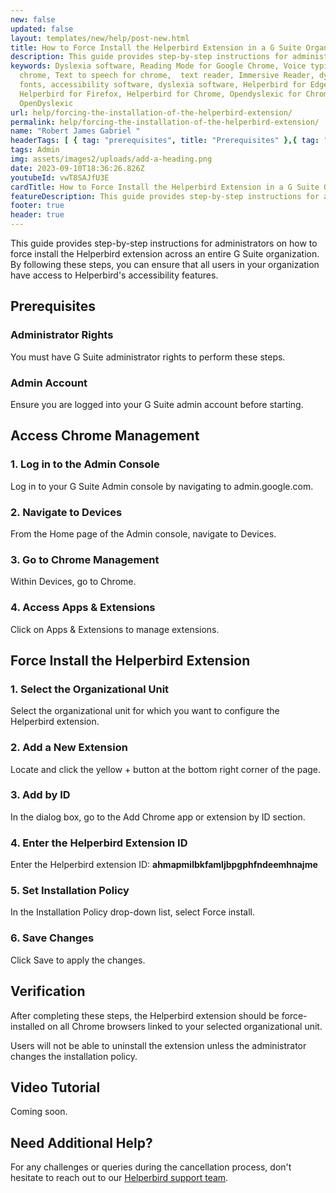 ```yaml
---
new: false
updated: false
layout: templates/new/help/post-new.html
title: How to Force Install the Helperbird Extension in a G Suite Organization
description: This guide provides step-by-step instructions for administrators on how to force install the Helperbird extension across an entire G Suite organization. By following these steps, you can ensure that all users in your organization have access to Helperbird's accessibility features.
keywords: Dyslexia software, Reading Mode for Google Chrome, Voice typing for
  chrome, Text to speech for chrome,  text reader, Immersive Reader, dyslexia
  fonts, accessibility software, dyslexia software, Helperbird for Edge,
  Helperbird for Firefox, Helperbird for Chrome, Opendyslexic for Chrome,
  OpenDyslexic
url: help/forcing-the-installation-of-the-helperbird-extension/
permalink: help/forcing-the-installation-of-the-helperbird-extension/
name: "Robert James Gabriel "
headerTags: [ { tag: "prerequisites", title: "Prerequisites" },{ tag: "access-chrome-management", title: "Access Chrome Management" },{ tag: "force-install-the-helperbird-extension", title: "Force Install Helperbird" },{ tag: "verification", title: "Verification" }]  
tags: Admin
img: assets/images2/uploads/add-a-heading.png
date: 2023-09-10T18:36:26.826Z
youtubeId: vwT8SAJfU3E
cardTitle: How to Force Install the Helperbird Extension in a G Suite Organization
featureDescription: This guide provides step-by-step instructions for administrators on how to force install the Helperbird extension across an entire G Suite organization.
footer: true
header: true
---
```



This guide provides step-by-step instructions for administrators on how to force install the Helperbird extension across an entire G Suite organization. By following these steps, you can ensure that all users in your organization have access to Helperbird's accessibility features.

## Prerequisites

### Administrator Rights

You must have G Suite administrator rights to perform these steps.

### Admin Account

Ensure you are logged into your G Suite admin account before starting.






## Access Chrome Management

### 1. Log in to the Admin Console

Log in to your G Suite Admin console by navigating to admin.google.com.

### 2. Navigate to Devices

From the Home page of the Admin console, navigate to Devices.

### 3. Go to Chrome Management

Within Devices, go to Chrome.

### 4. Access Apps & Extensions

Click on Apps & Extensions to manage extensions.

## Force Install the Helperbird Extension

### 1. Select the Organizational Unit

Select the organizational unit for which you want to configure the Helperbird extension.

### 2. Add a New Extension

Locate and click the yellow + button at the bottom right corner of the page.

### 3. Add by ID

In the dialog box, go to the Add Chrome app or extension by ID section.

### 4. Enter the Helperbird Extension ID

Enter the Helperbird extension ID: **ahmapmilbkfamljbpgphfndeemhnajme**

### 5. Set Installation Policy

In the Installation Policy drop-down list, select Force install.

### 6. Save Changes

Click Save to apply the changes.

## Verification

After completing these steps, the Helperbird extension should be force-installed on all Chrome browsers linked to your selected organizational unit. 

Users will not be able to uninstall the extension unless the administrator changes the installation policy.








## Video Tutorial

Coming soon.



## Need Additional Help?

For any challenges or queries during the cancellation process, don't hesitate to reach out to our [Helperbird support team](https://www.helperbird.com/support).